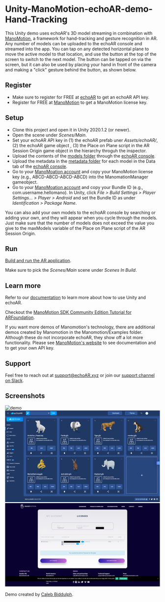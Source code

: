 
# Unity-ManoMotion-echoAR-demo-Hand-Tracking
 
This Unity demo uses echoAR's 3D model streaming in combination with [ManoMotion](https://www.manomotion.com/), a framework for hand-tracking and gesture recognition in AR. Any number of models can be uploaded to the echoAR console and streamed into the app. You can tap on any detected horizontal plane to move the active model to that location, and use the button at the top of the screen to switch to the next model. The button can be tapped on via the screen, but it can also be used by placing your hand in front of the camera and making a "click" gesture behind the button, as shown below.

## Register
* Make sure to register for FREE at [echoAR](https://console.echoar.xyz/#/auth/register) to get an echoAR API key.
* Register for FREE at [ManoMotion](https://www.manomotion.com/registration/?gf_plan=ce) to get a ManoMotion license key.

## Setup
* Clone this project and open it in Unity 2020.1.2 (or newer).
* Open the scene under _Scenes/Main_.
* Set your echoAR API key in (1) the echoAR prefab uner _Assets/echoAR/_, (2) the echoAR game object , (3) the Place on Plane script in the AR Session Origin game object in the hierarchy throguh the inspector.
* Upload the contents of the [models folder](/models/) through the [echoAR console](https://console.echoar.xyz).
* Upload the metadata in the [metadata folder](/metadata/) for each model in the Data tab of the [echoAR console](https://console.echoar.xyz).
* Go to your [ManoMoation account](https://www.manomotion.com/my-account/licenses/) and copy your ManoMotion license key (e.g., ABCD-ABCD-ABCD-ABCD) into the ManomationManager gameobject.
* Go to your [ManoMoation account](https://www.manomotion.com/my-account/licenses/) and copy your Bundle ID (e.g., com.username.hellomano). In Unity, click _File > Build Settings > Player Settings... > Player > Android_ and set the Bundle ID as under _Identification > Package Name_.

You can also add your own models to the echoAR console by searching or adding your own, and they will appear when you cycle through the models. Just make sure that the number of models does not exceed the value you give to the maxModels variable of the Place on Plane script of the AR Session Origin.

## Run
[Build and run the AR application](https://docs.echoar.xyz/unity/adding-ar-capabilities#4-build-and-run-the-ar-application).

Make sure to pick the _Scenes/Main_ scene under _Scenes In Build_.

## Learn more
Refer to our [documentation](https://docs.echoar.xyz/unity/) to learn more about how to use Unity and echoAR.

Checkout the [ManoMotion SDK Community Edition Tutorial for ARFoundation](https://www.youtube.com/watch?v=OVkSjTefLo8&ab_channel=ManoMotion).

If you want more demos of Manomotion's technology, there are additional demos created by Manomotion in the Manomotion/Examples folder. Although these do not incorporate echoAR, they show off a lot more functionality. Please see [ManoMotion's website](https://www.manomotion.com/) to see documentation and to get your own API key.

## Support
Feel free to reach out at [support@echoAR.xyz](mailto:support@echoAR.xyz) or join our [support channel on Slack](https://join.slack.com/t/echoar/shared_invite/enQtNTg4NjI5NjM3OTc1LWU1M2M2MTNlNTM3NGY1YTUxYmY3ZDNjNTc3YjA5M2QyNGZiOTgzMjVmZWZmZmFjNGJjYTcxZjhhNzk3YjNhNjE).

## Screenshots
![demo](images/demo_video.gif)
![console](images/console.png)
![manomotion](images/manomotion_account.png)

Demo created by [Caleb Biddulph](https://github.com/CDBiddulph/).
